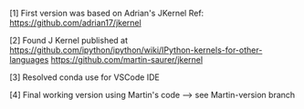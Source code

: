 
[1] First version was based on Adrian's JKernel
Ref: https://github.com/adrian17/jkernel

[2] Found J Kernel published at https://github.com/ipython/ipython/wiki/IPython-kernels-for-other-languages
https://github.com/martin-saurer/jkernel

[3] Resolved conda use for VSCode IDE

[4] Final working version using Martin's code --> see Martin-version branch
